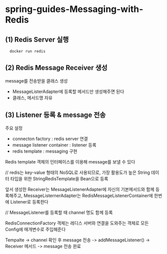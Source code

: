 # spring-guides-Messaging-with-Redis

## (1) Redis Server 실행
      docker run redis

## (2) Redis Message Receiver 생성 

message를 전송받을 클래스 생성
- MessageListerAdapter에 등록할 메서드만 생성해주면 된다
- 클래스, 메서드명 자유

## (3) Listener 등록 & message 전송

주요 설정
- connecton factory : redis server 연결
- message listener container : listener 등록
- redis template : messaging 구현
  

Redis template 객체의 인터페이스를 이용해 message를 보낼 수 있다 

// redis는 key-value 형태의 NoSQL로 사용되므로, 가장 활용도가 높은 String 데이터 타입을 위한
StringRedisTemplate을 Bean으로 등록


앞서 생성한 Receiver는 MessageListenerAdapter에 자신의 기본메서드와 함께 등록해주고,
MessageListernerAdapter는 RedisMessageListenerContainer에 한번에 Listener로 등록한다

// MessageListener를 등록할 때 channel 명도 함께 등록


RedisConnectionFactory 객체는 레디스 서버와 연결을 도와주는 객체로 모든 Config에 매개변수로 주입해준다

Tempalte -> channel 확인 후 message 전송 -> addMessageListener() -> Receiver 메서드 -> message 전송 완료  



